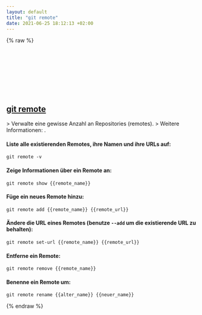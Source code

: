 ```yaml
---
layout: default
title: "git remote"
date: 2021-06-25 18:12:13 +02:00
---
```

{% raw %}
<h2 id="git-remote">
  <a href="/de/common/git-remote.html">git remote</a> <a href="#git-remote"><svg class="icon">
    <use href="/assets/images/unicode_sprite.svg#link" />
  </svg></a>
</h2>
> Verwalte eine gewisse Anzahl an Repositories (remotes).
> Weitere Informationen: <https://git-scm.com/docs/git-remote>.

#### Liste alle existierenden Remotes, ihre Namen und ihre URLs auf:
```shell
git remote -v
```
#### Zeige Informationen über ein Remote an:
```shell
git remote show {{remote_name}}
```
#### Füge ein neues Remote hinzu:
```shell
git remote add {{remote_name}} {{remote_url}}
```
#### Ändere die URL eines Remotes (benutze `--add` um die existierende URL zu behalten):
```shell
git remote set-url {{remote_name}} {{remote_url}}
```
#### Entferne ein Remote:
```shell
git remote remove {{remote_name}}
```
#### Benenne ein Remote um:
```shell
git remote rename {{alter_name}} {{neuer_name}}
```
{% endraw %}